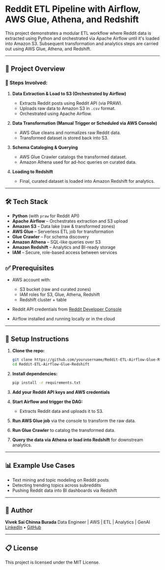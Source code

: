 # Reddit ETL Pipeline with Airflow, AWS Glue, Athena, and Redshift

This project demonstrates a modular ETL workflow where Reddit data is extracted using Python and orchestrated via Apache Airflow until it's loaded into Amazon S3. Subsequent transformation and analytics steps are carried out using AWS Glue, Athena, and Redshift.

---

## 🚀 Project Overview

### 🔹 Steps Involved:

1. **Data Extraction & Load to S3 (Orchestrated by Airflow)**

   * Extracts Reddit posts using Reddit API (via PRAW).
   * Uploads raw data to Amazon S3 in `.csv` format.
   * Orchestrated using Apache Airflow.

2. **Data Transformation (Manual Trigger or Scheduled via AWS Console)**

   * AWS Glue cleans and normalizes raw Reddit data.
   * Transformed dataset is stored back into S3.

3. **Schema Cataloging & Querying**

   * AWS Glue Crawler catalogs the transformed dataset.
   * Amazon Athena used for ad-hoc queries on curated data.

4. **Loading to Redshift**

   * Final, curated dataset is loaded into Amazon Redshift for analytics.

---

## 🛠️ Tech Stack

* **Python** (with `praw` for Reddit API)
* **Apache Airflow** – Orchestrates extraction and S3 upload
* **Amazon S3** – Data lake (raw & transformed zones)
* **AWS Glue** – Serverless ETL job for transformation
* **Glue Crawler** – For schema discovery
* **Amazon Athena** – SQL-like queries over S3
* **Amazon Redshift** – Analytics and BI-ready storage
* **IAM** – Secure, role-based access between services


## ✅ Prerequisites

* AWS account with:

  * S3 bucket (raw and curated zones)
  * IAM roles for S3, Glue, Athena, Redshift
  * Redshift cluster + table
* Reddit API credentials from [Reddit Developer Console](https://www.reddit.com/prefs/apps)
* Airflow installed and running locally or in the cloud

---

## 🔧 Setup Instructions

1. **Clone the repo:**

   ```bash
   git clone https://github.com/yourusername/Reddit-ETL-Airflow-Glue-Redshift.git
   cd Reddit-ETL-Airflow-Glue-Redshift
   ```

2. **Install dependencies:**

   ```bash
   pip install -r requirements.txt
   ```

3. **Add your Reddit API keys and AWS credentials**

4. **Start Airflow and trigger the DAG:**

   * Extracts Reddit data and uploads it to S3.

5. **Run AWS Glue job** via the console to transform the raw data.

6. **Run Glue Crawler** to catalog the transformed data.

7. **Query the data via Athena or load into Redshift** for downstream analytics.

---

## 📊 Example Use Cases

* Text mining and topic modeling on Reddit posts
* Detecting trending topics across subreddits
* Pushing Reddit data into BI dashboards via Redshift

---

## 👤 Author

**Vivek Sai Chinna Burada**
Data Engineer | AWS | ETL | Analytics | GenAI
[LinkedIn](https://www.linkedin.com/in/viveksaichinna) • [GitHub](https://github.com/viveksaichinna)

---

## 📋 License

This project is licensed under the MIT License.
